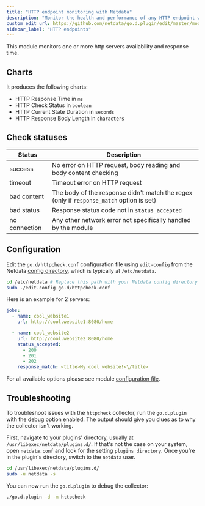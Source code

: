```yaml
---
title: "HTTP endpoint monitoring with Netdata"
description: "Monitor the health and performance of any HTTP endpoint with zero configuration, per-second metric granularity, and interactive visualizations."
custom_edit_url: https://github.com/netdata/go.d.plugin/edit/master/modules/httpcheck/README.md
sidebar_label: "HTTP endpoints"
---
```




This module monitors one or more http servers availability and response time.

## Charts

It produces the following charts:

- HTTP Response Time in `ms`
- HTTP Check Status in `boolean`
- HTTP Current State Duration in `seconds`
- HTTP Response Body Length in `characters`

## Check statuses

| Status        | Description                                                                              |
|---------------|------------------------------------------------------------------------------------------|
| success       | No error on HTTP request, body reading and body content checking                         |
| timeout       | Timeout error on HTTP request                                                            |
| bad content   | The body of the response didn't match the regex (only if `response_match` option is set) |
| bad status    | Response status code not in `status_accepted`                                            |
| no connection | Any other network error not specifically handled by the module                           |

## Configuration

Edit the `go.d/httpcheck.conf` configuration file using `edit-config` from the
Netdata [config directory](/docs/configure/nodes), which is typically at `/etc/netdata`.

```bash
cd /etc/netdata # Replace this path with your Netdata config directory
sudo ./edit-config go.d/httpcheck.conf
```

Here is an example for 2 servers:

```yaml
jobs:
  - name: cool_website1
    url: http://cool.website1:8080/home

  - name: cool_website2
    url: http://cool.website2:8080/home
    status_accepted:
      - 200
      - 201
      - 202
    response_match: <title>My cool website!<\/title>
```

For all available options please see
module [configuration file](https://github.com/netdata/go.d.plugin/blob/master/config/go.d/httpcheck.conf).

## Troubleshooting

To troubleshoot issues with the `httpcheck` collector, run the `go.d.plugin` with the debug option enabled. The output
should give you clues as to why the collector isn't working.

First, navigate to your plugins' directory, usually at `/usr/libexec/netdata/plugins.d/`. If that's not the case on your
system, open `netdata.conf` and look for the setting `plugins directory`. Once you're in the plugin's directory, switch
to the `netdata` user.

```bash
cd /usr/libexec/netdata/plugins.d/
sudo -u netdata -s
```

You can now run the `go.d.plugin` to debug the collector:

```bash
./go.d.plugin -d -m httpcheck
```
